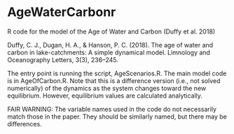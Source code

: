 # AgeWaterCarbonr
R code for the model of the Age of Water and Carbon (Duffy et al. 2018)

Duffy, C. J., Dugan, H. A., & Hanson, P. C. (2018). The age of water and carbon in lake-catchments: A simple dynamical model. Limnology and Oceanography Letters, 3(3), 236–245.

The entry point is running the script, AgeScenarios.R. The main model code is in AgeOfCarbon.R.  Note that this is a difference version (i.e., not solved numerically) of the dynamics as the system changes toward the new equilibrium. However, equilibrium values are calculated analytically.

FAIR WARNING: The variable names used in the code do not necessarily match those in the paper. They should be similarly named, but there may be differences.

